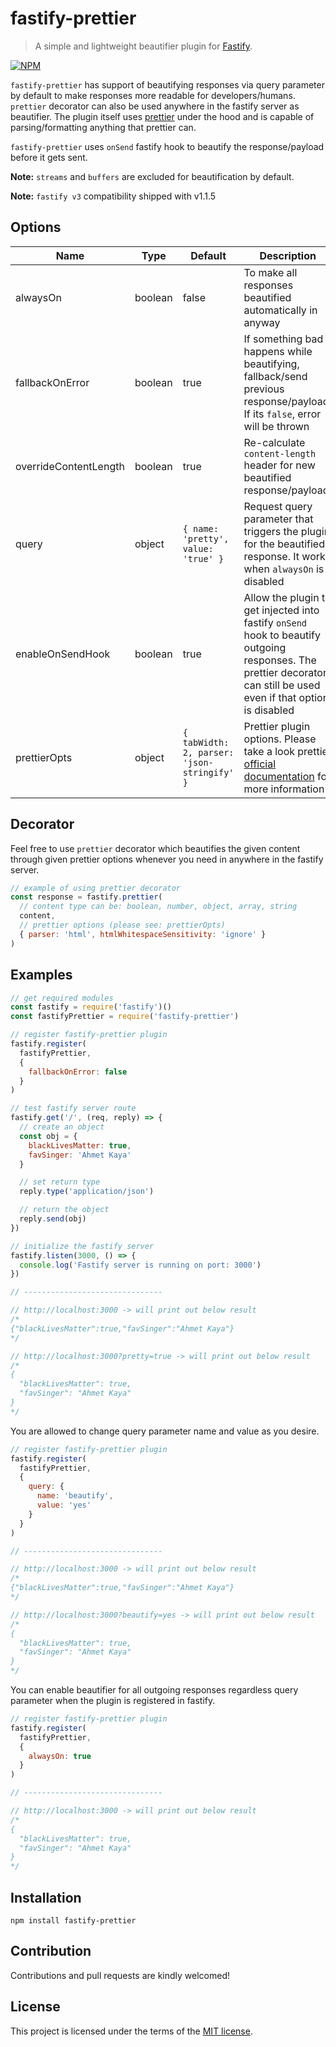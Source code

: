 # fastify-prettier
> A simple and lightweight beautifier plugin for [Fastify](https://github.com/fastify/fastify).

[![NPM](https://nodei.co/npm/fastify-prettier.png)](https://nodei.co/npm/fastify-prettier/)

`fastify-prettier` has support of beautifying responses via query parameter by default to make responses more readable for developers/humans. `prettier` decorator can also be used anywhere in the fastify server as beautifier. The plugin itself uses [prettier](https://github.com/prettier/prettier) under the hood and is capable of parsing/formatting anything that prettier can.

`fastify-prettier` uses `onSend` fastify hook to beautify the response/payload before it gets sent.

**Note:** `streams` and `buffers` are excluded for beautification by default.

**Note:** `fastify v3` compatibility shipped with v1.1.5

## Options

| Name              | Type               | Default                             | Description                                                                                                          |
| ---               | ---                | ---                                 | ---                                                                                                                  |
| alwaysOn         | boolean | false                                | To make all responses beautified automatically in anyway                                                 |
| fallbackOnError         | boolean            | true                                | If something bad happens while beautifying, fallback/send previous response/payload. If its `false`, error will be thrown                                      |
| overrideContentLength  | boolean            | true                               | Re-calculate `content-length` header for new beautified response/payload                         |
| query          | object              | `{ name: 'pretty', value: 'true' }` | Request query parameter that triggers the plugin for the beautified response. It works when `alwaysOn` is disabled |
| enableOnSendHook          | boolean              | true | Allow the plugin to get injected into fastify `onSend` hook to beautify outgoing responses. The prettier decorator can still be used even if that option is disabled |
| prettierOpts          | object              | `{ tabWidth: 2, parser: 'json-stringify' }` | Prettier plugin options. Please take a look prettier [official documentation](https://prettier.io/docs/en/options.html) for more information |

## Decorator

Feel free to use `prettier` decorator which beautifies the given content through given prettier options whenever you need in anywhere in the fastify server.

```js
// example of using prettier decorator
const response = fastify.prettier(
  // content type can be: boolean, number, object, array, string
  content,
  // prettier options (please see: prettierOpts)
  { parser: 'html', htmlWhitespaceSensitivity: 'ignore' }
)
```


## Examples

```js
// get required modules
const fastify = require('fastify')()
const fastifyPrettier = require('fastify-prettier')

// register fastify-prettier plugin
fastify.register(
  fastifyPrettier,
  {
    fallbackOnError: false
  }
)

// test fastify server route
fastify.get('/', (req, reply) => {
  // create an object
  const obj = {
    blackLivesMatter: true,
    favSinger: 'Ahmet Kaya'
  }

  // set return type
  reply.type('application/json')

  // return the object
  reply.send(obj)
})

// initialize the fastify server
fastify.listen(3000, () => {
  console.log('Fastify server is running on port: 3000')
})

// -------------------------------

// http://localhost:3000 -> will print out below result
/*
{"blackLivesMatter":true,"favSinger":"Ahmet Kaya"}
*/

// http://localhost:3000?pretty=true -> will print out below result
/*
{
  "blackLivesMatter": true,
  "favSinger": "Ahmet Kaya"
}
*/
```

You are allowed to change query parameter name and value as you desire.

```js
// register fastify-prettier plugin
fastify.register(
  fastifyPrettier,
  {
    query: {
      name: 'beautify',
      value: 'yes'
    }
  }
)

// -------------------------------

// http://localhost:3000 -> will print out below result
/*
{"blackLivesMatter":true,"favSinger":"Ahmet Kaya"}
*/

// http://localhost:3000?beautify=yes -> will print out below result
/*
{
  "blackLivesMatter": true,
  "favSinger": "Ahmet Kaya"
}
*/
```

You can enable beautifier for all outgoing responses regardless query parameter when the plugin is registered in fastify.

```js
// register fastify-prettier plugin
fastify.register(
  fastifyPrettier,
  {
    alwaysOn: true
  }
)

// -------------------------------

// http://localhost:3000 -> will print out below result
/*
{
  "blackLivesMatter": true,
  "favSinger": "Ahmet Kaya"
}
*/
```

## Installation
`npm install fastify-prettier`

## Contribution
Contributions and pull requests are kindly welcomed!

## License
This project is licensed under the terms of the [MIT license](https://github.com/hsynlms/fastify-prettier/blob/master/LICENSE).
